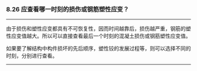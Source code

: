 ﻿### 8.26  应查看哪一时刻的损伤或钢筋塑性应变？---
由于损伤和塑性应变都具有不可恢复性，因而时间越靠后，损伤越严重，钢筋的塑性应变值越大。所以可以直接查看最后一个时刻的混凝土损伤或钢筋塑性应变值。如果要了解结构中构件损坏的先后顺序，塑性铰的发展过程等，则可以选择不同的时刻，分别进行查看。---
